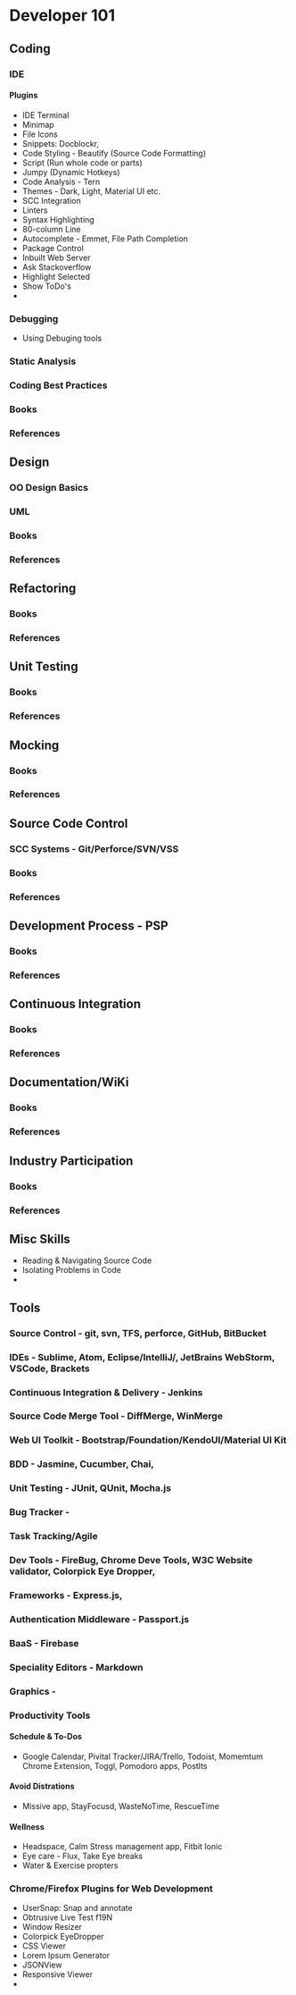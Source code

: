 # Developer 101
## Coding
### IDE
#### Plugins

- IDE Terminal
- Minimap
- File Icons
- Snippets: Docblockr, 
- Code Styling - Beautify (Source Code Formatting)
- Script (Run whole code or parts)
- Jumpy (Dynamic Hotkeys)
- Code Analysis - Tern
- Themes - Dark, Light, Material UI etc.
- SCC Integration
- Linters 
- Syntax Highlighting
- 80-column Line
- Autocomplete - Emmet, File Path Completion
- Package Control
- Inbuilt Web Server
- Ask Stackoverflow
- Highlight Selected
- Show ToDo's
- 
### Debugging 
- Using Debuging tools
### Static Analysis
### Coding Best Practices
### Books
### References

## Design
### OO Design Basics
### UML
### Books
### References

## Refactoring
### Books
### References

## Unit Testing
### Books
### References

## Mocking
### Books
### References

## Source Code Control
### SCC Systems - Git/Perforce/SVN/VSS
### Books
### References

## Development Process - PSP
### Books
### References

## Continuous Integration
### Books
### References

## Documentation/WiKi
### Books
### References

## Industry Participation
### Books
### References

## Misc Skills
- Reading & Navigating Source Code
- Isolating Problems in Code
- 

## Tools
### Source Control - git, svn, TFS, perforce, GitHub, BitBucket
### IDEs - Sublime, Atom, Eclipse/IntelliJ/, JetBrains WebStorm, VSCode, Brackets
### Continuous Integration & Delivery - Jenkins
### Source Code Merge Tool - DiffMerge, WinMerge
### Web UI Toolkit - Bootstrap/Foundation/KendoUI/Material UI Kit
### BDD - Jasmine, Cucumber, Chai, 
### Unit Testing - JUnit, QUnit, Mocha.js
### Bug Tracker - 
### Task Tracking/Agile
### Dev Tools - FireBug, Chrome Deve Tools, W3C Website validator, Colorpick Eye Dropper, 
### Frameworks - Express.js, 
### Authentication Middleware - Passport.js
### BaaS - Firebase
### Speciality Editors - Markdown
### Graphics - 
### Productivity Tools
#### Schedule & To-Dos
- Google Calendar, Pivital Tracker/JIRA/Trello, Todoist, Momemtum Chrome Extension, Toggl, Pomodoro apps, PostIts
#### Avoid Distrations
- Missive app, StayFocusd, WasteNoTime, RescueTime
#### Wellness 
- Headspace, Calm Stress management app, Fitbit Ionic
- Eye care - Flux, Take Eye breaks
- Water & Exercise propters
### Chrome/Firefox Plugins for Web Development
- UserSnap: Snap and annotate
- Obtrusive Live Test f19N
- Window Resizer
- Colorpick EyeDropper
- CSS Viewer
- Lorem Ipsum Generator
- JSONView
- Responsive Viewer
- 

